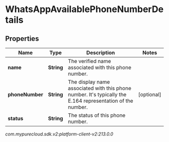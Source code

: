 # WhatsAppAvailablePhoneNumberDetails


## Properties

| Name | Type | Description | Notes |
| ------------ | ------------- | ------------- | ------------- |
| **name** | **String** | The verified name associated with this phone number. |  |
| **phoneNumber** | **String** | The display name associated with this phone number. It's typically the E.164 representation of the number. |  [optional] |
| **status** | **String** | The status of this phone number. |  |




_com.mypurecloud.sdk.v2:platform-client-v2:213.0.0_
